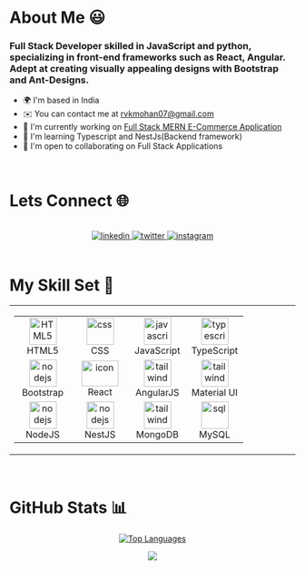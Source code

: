 # About Me 😃
### Full Stack Developer skilled in JavaScript and python, specializing in front-end frameworks such as React, Angular. Adept at creating visually appealing designs with Bootstrap and Ant-Designs. 
  
- 🌍  I'm based in India
- ✉️  You can contact me at [rvkmohan07@gmail.com](mailto:rvkmohan07@gmail.com)
- 🚀  I'm currently working on [Full Stack MERN E-Commerce Application](https://github.com/RVKMohan/E-Commerce_Website-MERN-STACK.git)
- 🧠  I'm learning Typescript and NestJs(Backend framework)
- 🤝  I'm open to collaborating on Full Stack Applications 
  <br> 
 <br> 

# Lets Connect 🌐  
 <br> 
<div align="center">
<a href=" " target="_blank">
<img src=https://img.shields.io/badge/linkedin-%231E77B5.svg?&style=for-the-badge&logo=linkedin&logoColor=white alt=linkedin style="margin-bottom: 5px;" />
</a>
<a href=" " target="_blank">
<img src=https://img.shields.io/badge/twitter-%2300acee.svg?&style=for-the-badge&logo=twitter&logoColor=white alt=twitter style="margin-bottom: 5px;" />
</a>
<a href=" " target="_blank">
<img src=https://img.shields.io/badge/instagram-%23000000.svg?&style=for-the-badge&logo=instagram&logoColor=white alt=instagram style="margin-bottom: 5px;" />
</a>  
</div>  
 <br> 
 
# My Skill Set 🔨

<table align="center"><tr><td align="top" width="33%">
<div style="display: flex; align-items: flex-start; align: center">
<table align="center">
  <tr>
   <td align="center"  width="85">
        <img src="https://skillicons.dev/icons?i=html" width="48" height="48" alt="HTML5" />
      <br>HTML5
    </td>
      <td align="center" width="85">
        <img src="https://skillicons.dev/icons?i=css" width="48" height="48" alt="css" />
      <br>CSS
    </td>
    <td align="center" width="85">
        <img src="https://skillicons.dev/icons?i=javascript" width="48" height="48" alt="javascript" />
      <br>JavaScript
    </td>
    <td align="center" width="85">
        <img src="https://skillicons.dev/icons?i=typescript" width="48" height="48" alt="typescript" />
      <br>TypeScript
    </td>
   
  </tr>


  
  <tr>
   <td align="center" width="85">
        <img src="https://skillicons.dev/icons?i=bootstarp" width="48" height="48" alt="nodejs" />
      <br>Bootstrap
    </td>
      <td align="center" width="85">
        <img src="https://techstack-generator.vercel.app/react-icon.svg" alt="icon" width="65" height="45" />
      <br>React
    </td>
    <td align="center" width="85">
        <img src="https://skillicons.dev/icons?i=angular" width="48" height="48" alt="tailwind" />
      <br>AngularJS
    </td>
      <td align="center" width="85">
        <img src="https://skillicons.dev/icons?i=mui" width="48" height="48" alt="tailwind" />
      <br>Material UI
    </td>
    
     
      
</tr>

<tr>
   <td align="center" width="85">
        <img src="https://skillicons.dev/icons?i=nodejs" width="48" height="48" alt="nodejs" />
      <br>NodeJS
    </td>
     <td align="center" width="85">
        <img src="https://skillicons.dev/icons?i=nestjs" width="48" height="48" alt="nodejs" />
      <br>NestJS
    </td>
     <td align="center" width="85">
        <img src="https://skillicons.dev/icons?i=mongodb" width="48" height="48" alt="tailwind" />
      <br>MongoDB
    </td>
      <td align="center" width="85">
       <img src="https://techstack-generator.vercel.app/mysql-icon.svg" width="48" height="48" alt="sql" />
      <br>MySQL
    </td>
   
  </tr>

  
  
</table>
</div>

</td></tr></table>  
 <br> 

# GitHub Stats 📊
 
<div align="center">
  
[![Top Languages](https://github-readme-stats.vercel.app/api/top-langs/?username=RVKMohan&langs_count=5&title_color=333333&text_color=333333&icon_color=4caf50&bg_color=ffffff&hide_border=true&locale=en&custom_title=Top%20Languages)](https://github.com/RVKMohan)
</div>

<div align="center">
<img src="https://komarev.com/ghpvc/?username=RVKMohan&&style=flat-square" align="center" />
</div>  
